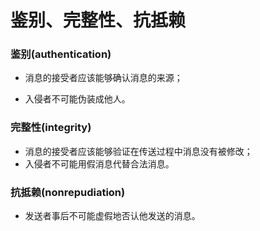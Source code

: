 # 鉴别、完整性、抗抵赖

### 鉴别(authentication)

- 消息的接受者应该能够确认消息的来源；

- 入侵者不可能伪装成他人。

### 完整性(integrity)

- 消息的接受者应该能够验证在传送过程中消息没有被修改；
- 入侵者不可能用假消息代替合法消息。

### 抗抵赖(nonrepudiation)

- 发送者事后不可能虚假地否认他发送的消息。